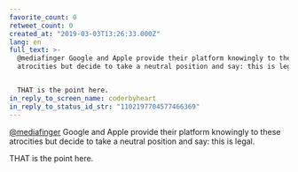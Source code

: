 ```yaml
---
favorite_count: 0
retweet_count: 0
created_at: "2019-03-03T13:26:33.000Z"
lang: en
full_text: >-
  @mediafinger Google and Apple provide their platform knowingly to these
  atrocities but decide to take a neutral position and say: this is legal.


  THAT is the point here.
in_reply_to_screen_name: coderbyheart
in_reply_to_status_id_str: "1102197704577466369"
---
```


[@mediafinger](https://twitter.com/mediafinger) Google and Apple provide their
platform knowingly to these atrocities but decide to take a neutral position and
say: this is legal.

THAT is the point here.

